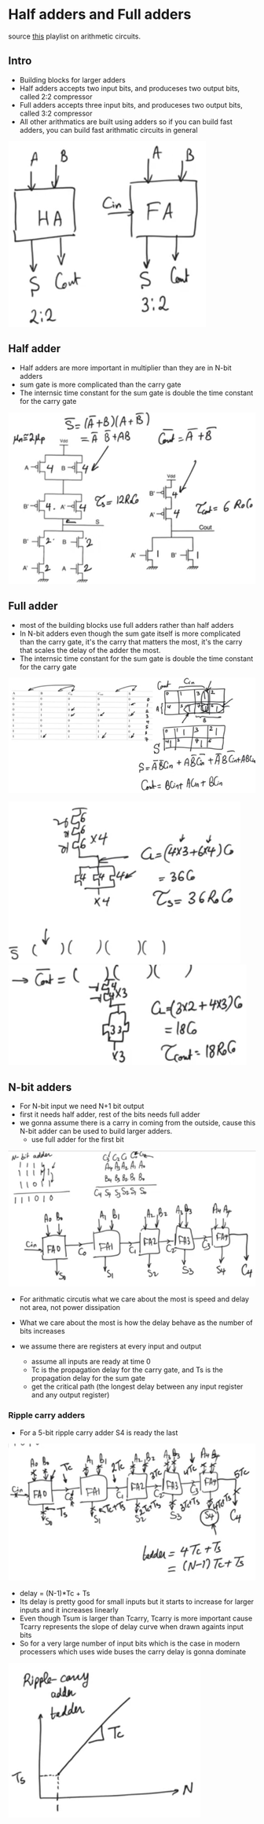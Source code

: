 # Half adders and Full adders
source [this](https://www.youtube.com/playlist?list=PLyWAP9QBe16qnuE-nw0RkUq0IwRkzqyhD) playlist on arithmetic circuits.

## Intro
- Building blocks for larger adders
- Half adders accepts two input bits, and produceses two output bits, called 2:2 compressor
- Full adders accepts three input bits, and produceses two output bits, called 3:2 compressor
- All other arithmatics are built using adders so if you can build fast adders, you can build fast arithmatic circuits in general
 
![half-full-adders](imgs/adders/half-full-adders.png)

## Half adder
- Half adders are more important in multiplier than they are in N-bit adders
- sum gate is more complicated than the carry gate 
- The internsic time constant for the sum gate is double the time constant for the carry gate

![half-full-adders](imgs/adders/cmos-half-adder.png)

## Full adder
- most of the building blocks use full adders rather than half adders
- In N-bit adders even though the sum gate itself is more complicated than the carry gate, it's the carry that matters the most, it's the carry that scales the delay of the adder the most.
- The internsic time constant for the sum gate is double the time constant for the carry gate

![full-adder-kmap-truth-table](imgs/adders/full-adder-kmap-truth-table.png)

![full-adder-cmos-sum](imgs/adders/full-adder-cmos-sum.png)
![full-adder-cmos-carry](imgs/adders/full-adder-cmos-carry.png)

## N-bit adders
- For N-bit input we need N+1 bit output
- first it needs half adder, rest of the bits needs full adder
- we gonna assume there is a carry in coming from the outside, cause this N-bit adder can be used to build larger adders.
    - use full adder for the first bit

![N-bit-adder](imgs/adders/N-bit-adder.png)

- For arithmatic circutis what we care about the most is speed and delay not area, not power dissipation  
- What we care about the most is how the delay behave as the number of bits increases 

- we assume there are registers at every input and output
    - assume all inputs are ready at time 0 
    - Tc is the propagation delay for the carry gate, and Ts is the propagation delay for the sum gate
    - get the critical path (the longest delay between any input register and any output register)

### Ripple carry adders

- For a 5-bit ripple carry adder S4 is ready the last 

![ripple-carry-adder](imgs/adders/ripple-carry-adder.png)

- delay = (N-1)*Tc + Ts 
- Its delay is pretty good for small inputs but it starts to increase for larger inputs and it increases linearly 
- Even though Tsum is larger than Tcarry, Tcarry is more important cause Tcarry represents the slope of delay curve when drawn againts input bits
- So for a very large number of input bits which is the case in modern processers which uses wide buses the carry delay is gonna dominate

![ripple-carry-adder](imgs/adders/ripple-carry-adder-delay-slope.png)

